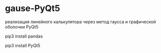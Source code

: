 # gause-PyQt5
реализация линейного калькулятора через метод гаусса и графической оболочки PyQt5


pip3 install pandas

pip3 install PyQt5

